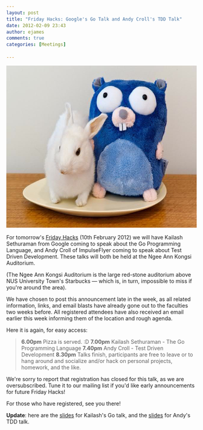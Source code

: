 ```yaml
---
layout: post
title: "Friday Hacks: Google's Go Talk and Andy Croll's TDD Talk"
date: 2012-02-09 23:43
author: ejames
comments: true
categories: [Meetings]

---
```

<a href="/res//2012/02/image00.jpeg"><img src="/res//2012/02/image00.jpeg" alt="A picture of the Go Gopher, mascot of the Go Programming Language, with a rabbit." title="Go Gopher" width="640" height="430" class="aligncenter size-full wp-image-2102" /></a>

For tomorrow's <a href="/fridayhacks/">Friday Hacks</a> (10th February 2012) we will have Kailash Sethuraman from Google coming to speak about the Go Programming Language, and Andy Croll of ImpulseFlyer coming to speak about Test Driven Development. These talks will both be held at the Ngee Ann Kongsi Auditorium. 

(The Ngee Ann Kongsi Auditorium is the large red-stone auditorium above NUS University Town's Starbucks &mdash; which is, in turn, impossible to miss if you're around the area).

We have chosen to post this announcement late in the week, as all related information, links, and email blasts have already gone out to the faculties two weeks before. All registered attendees have also received an email earlier this week informing them of the location and rough agenda.

Here it is again, for easy access:
<blockquote><strong>6.00pm</strong> Pizza is served. :D
<strong>7.00pm</strong> Kailash Sethuraman - The Go Programming Language
<strong>7.40pm</strong> Andy Croll - Test Driven Development
<strong>8.30pm</strong> Talks finish, participants are free to leave or to hang around and socialize and/or hack on personal projects, homework, and the like.
</blockquote>
We're sorry to report that registration has closed for this talk, as we are oversubscribed. Tune it to our mailing list if you'd like early announcements for future Friday Hacks!

For those who have registered, see you there!

<strong>Update</strong>: here are the <a href="https://docs.google.com/presentation/d/1iV7m06ojm6vEe2BYbROeYSS8O6irBdbkFHK7SwdklxM/edit?pli=1&ndplr=1#slide=id.p18">slides</a> for Kailash's Go talk, and the <a href="http://speakerdeck.com/u/andycroll/p/tdd-for-nus-hackers">slides</a> for Andy's TDD talk.
